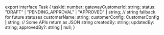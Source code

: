 export interface Task {
  taskId: number;
  gatewayCustomerId: string;
  status: "DRAFT" | "PENDING_APPROVAL" | "APPROVED" | string; // string fallback for future statuses
  customerName: string;
  customerConfig: CustomerConfig | string; // Some APIs return as JSON string
  createdBy: string;
  updatedBy: string;
  approvedBy?: string | null;
}
